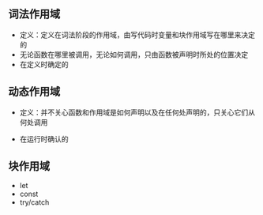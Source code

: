 ## 词法作用域

* 定义：定义在词法阶段的作用域，由写代码时变量和块作用域写在哪里来决定的
* 无论函数在哪里被调用，无论如何调用，只由函数被声明时所处的位置决定
* 在定义时确定的

## 动态作用域

* 定义：并不关心函数和作用域是如何声明以及在任何处声明的，只关心它们从何处调用

* 在运行时确认的

## 块作用域

* let
* const
* try/catch





